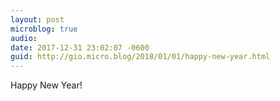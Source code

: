 ```yaml
---
layout: post
microblog: true
audio: 
date: 2017-12-31 23:02:07 -0600
guid: http://gio.micro.blog/2018/01/01/happy-new-year.html
---
```

Happy New Year!
